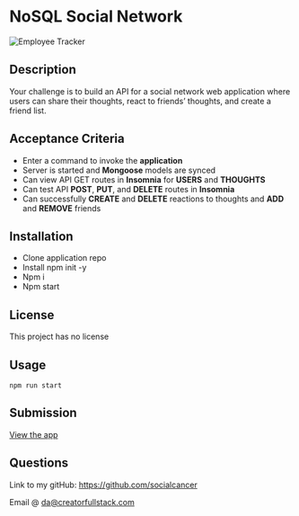 # NoSQL Social Network

![Employee Tracker](/assets/main.gif)

## Description

Your challenge is to build an API for a social network web application where users can share their thoughts, react to friends’ thoughts, and create a friend list.

## Acceptance Criteria

- Enter a command to invoke the **application**
- Server is started and **Mongoose** models are synced
- Can view API GET routes in **Insomnia** for **USERS** and **THOUGHTS**
- Can test API **POST**, **PUT**, and **DELETE** routes in **Insomnia**
- Can successfully **CREATE** and **DELETE** reactions to thoughts and **ADD** and **REMOVE** friends

## Installation

- Clone application repo
- Install npm init -y
- Npm i
- Npm start

## License

This project has no license

## Usage

```
npm run start
```

## Submission

[View the app](https://drive.google.com/file/d/19lu_yEvQxo-th3ILA5MIkFB443CjFZ7j/view?usp=sharing)

## Questions

Link to my gitHub: https://github.com/socialcancer

Email @ da@creatorfullstack.com
